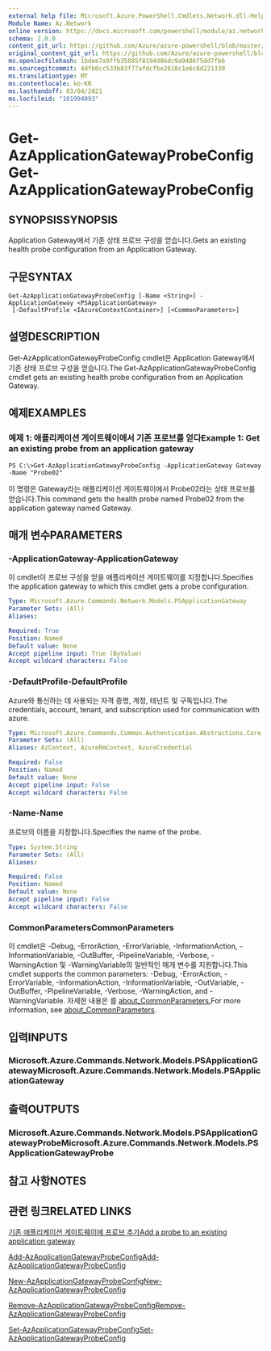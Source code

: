 ```yaml
---
external help file: Microsoft.Azure.PowerShell.Cmdlets.Network.dll-Help.xml
Module Name: Az.Network
online version: https://docs.microsoft.com/powershell/module/az.network/get-azapplicationgatewayprobeconfig
schema: 2.0.0
content_git_url: https://github.com/Azure/azure-powershell/blob/master/src/Network/Network/help/Get-AzApplicationGatewayProbeConfig.md
original_content_git_url: https://github.com/Azure/azure-powershell/blob/master/src/Network/Network/help/Get-AzApplicationGatewayProbeConfig.md
ms.openlocfilehash: 1bdee7a9ffb35085f8194d86dc9a9486f5dd7fb6
ms.sourcegitcommit: 4dfb0cc533b83f77afdcfbe2618c1e6c8d221330
ms.translationtype: MT
ms.contentlocale: ko-KR
ms.lasthandoff: 03/04/2021
ms.locfileid: "101994093"
---
```

# <span data-ttu-id="3d660-101">Get-AzApplicationGatewayProbeConfig</span><span class="sxs-lookup"><span data-stu-id="3d660-101">Get-AzApplicationGatewayProbeConfig</span></span>

## <span data-ttu-id="3d660-102">SYNOPSIS</span><span class="sxs-lookup"><span data-stu-id="3d660-102">SYNOPSIS</span></span>
<span data-ttu-id="3d660-103">Application Gateway에서 기존 상태 프로브 구성을 얻습니다.</span><span class="sxs-lookup"><span data-stu-id="3d660-103">Gets an existing health probe configuration from an Application Gateway.</span></span>

## <span data-ttu-id="3d660-104">구문</span><span class="sxs-lookup"><span data-stu-id="3d660-104">SYNTAX</span></span>

```
Get-AzApplicationGatewayProbeConfig [-Name <String>] -ApplicationGateway <PSApplicationGateway>
 [-DefaultProfile <IAzureContextContainer>] [<CommonParameters>]
```

## <span data-ttu-id="3d660-105">설명</span><span class="sxs-lookup"><span data-stu-id="3d660-105">DESCRIPTION</span></span>
<span data-ttu-id="3d660-106">Get-AzApplicationGatewayProbeConfig cmdlet은 Application Gateway에서 기존 상태 프로브 구성을 얻습니다.</span><span class="sxs-lookup"><span data-stu-id="3d660-106">The Get-AzApplicationGatewayProbeConfig cmdlet gets an existing health probe configuration from an Application Gateway.</span></span>

## <span data-ttu-id="3d660-107">예제</span><span class="sxs-lookup"><span data-stu-id="3d660-107">EXAMPLES</span></span>

### <span data-ttu-id="3d660-108">예제 1: 애플리케이션 게이트웨이에서 기존 프로브를 얻다</span><span class="sxs-lookup"><span data-stu-id="3d660-108">Example 1: Get an existing probe from an application gateway</span></span>
```
PS C:\>Get-AzApplicationGatewayProbeConfig -ApplicationGateway Gateway -Name "Probe02"
```

<span data-ttu-id="3d660-109">이 명령은 Gateway라는 애플리케이션 게이트웨이에서 Probe02라는 상태 프로브를 얻습니다.</span><span class="sxs-lookup"><span data-stu-id="3d660-109">This command gets the health probe named Probe02 from the application gateway named Gateway.</span></span>

## <span data-ttu-id="3d660-110">매개 변수</span><span class="sxs-lookup"><span data-stu-id="3d660-110">PARAMETERS</span></span>

### <span data-ttu-id="3d660-111">-ApplicationGateway</span><span class="sxs-lookup"><span data-stu-id="3d660-111">-ApplicationGateway</span></span>
<span data-ttu-id="3d660-112">이 cmdlet이 프로브 구성을 얻을 애플리케이션 게이트웨이를 지정합니다.</span><span class="sxs-lookup"><span data-stu-id="3d660-112">Specifies the application gateway to which this cmdlet gets a probe configuration.</span></span>

```yaml
Type: Microsoft.Azure.Commands.Network.Models.PSApplicationGateway
Parameter Sets: (All)
Aliases:

Required: True
Position: Named
Default value: None
Accept pipeline input: True (ByValue)
Accept wildcard characters: False
```

### <span data-ttu-id="3d660-113">-DefaultProfile</span><span class="sxs-lookup"><span data-stu-id="3d660-113">-DefaultProfile</span></span>
<span data-ttu-id="3d660-114">Azure와 통신하는 데 사용되는 자격 증명, 계정, 테넌트 및 구독입니다.</span><span class="sxs-lookup"><span data-stu-id="3d660-114">The credentials, account, tenant, and subscription used for communication with azure.</span></span>

```yaml
Type: Microsoft.Azure.Commands.Common.Authentication.Abstractions.Core.IAzureContextContainer
Parameter Sets: (All)
Aliases: AzContext, AzureRmContext, AzureCredential

Required: False
Position: Named
Default value: None
Accept pipeline input: False
Accept wildcard characters: False
```

### <span data-ttu-id="3d660-115">-Name</span><span class="sxs-lookup"><span data-stu-id="3d660-115">-Name</span></span>
<span data-ttu-id="3d660-116">프로브의 이름을 지정합니다.</span><span class="sxs-lookup"><span data-stu-id="3d660-116">Specifies the name of the probe.</span></span>

```yaml
Type: System.String
Parameter Sets: (All)
Aliases:

Required: False
Position: Named
Default value: None
Accept pipeline input: False
Accept wildcard characters: False
```

### <span data-ttu-id="3d660-117">CommonParameters</span><span class="sxs-lookup"><span data-stu-id="3d660-117">CommonParameters</span></span>
<span data-ttu-id="3d660-118">이 cmdlet은 -Debug, -ErrorAction, -ErrorVariable, -InformationAction, -InformationVariable, -OutBuffer, -PipelineVariable, -Verbose, -WarningAction 및 -WarningVariable의 일반적인 매개 변수를 지원합니다.</span><span class="sxs-lookup"><span data-stu-id="3d660-118">This cmdlet supports the common parameters: -Debug, -ErrorAction, -ErrorVariable, -InformationAction, -InformationVariable, -OutVariable, -OutBuffer, -PipelineVariable, -Verbose, -WarningAction, and -WarningVariable.</span></span> <span data-ttu-id="3d660-119">자세한 내용은 를 [about_CommonParameters.](http://go.microsoft.com/fwlink/?LinkID=113216)</span><span class="sxs-lookup"><span data-stu-id="3d660-119">For more information, see [about_CommonParameters](http://go.microsoft.com/fwlink/?LinkID=113216).</span></span>

## <span data-ttu-id="3d660-120">입력</span><span class="sxs-lookup"><span data-stu-id="3d660-120">INPUTS</span></span>

### <span data-ttu-id="3d660-121">Microsoft.Azure.Commands.Network.Models.PSApplicationGateway</span><span class="sxs-lookup"><span data-stu-id="3d660-121">Microsoft.Azure.Commands.Network.Models.PSApplicationGateway</span></span>

## <span data-ttu-id="3d660-122">출력</span><span class="sxs-lookup"><span data-stu-id="3d660-122">OUTPUTS</span></span>

### <span data-ttu-id="3d660-123">Microsoft.Azure.Commands.Network.Models.PSApplicationGatewayProbe</span><span class="sxs-lookup"><span data-stu-id="3d660-123">Microsoft.Azure.Commands.Network.Models.PSApplicationGatewayProbe</span></span>

## <span data-ttu-id="3d660-124">참고 사항</span><span class="sxs-lookup"><span data-stu-id="3d660-124">NOTES</span></span>

## <span data-ttu-id="3d660-125">관련 링크</span><span class="sxs-lookup"><span data-stu-id="3d660-125">RELATED LINKS</span></span>

[<span data-ttu-id="3d660-126">기존 애플리케이션 게이트웨이에 프로브 추가</span><span class="sxs-lookup"><span data-stu-id="3d660-126">Add a probe to an existing application gateway</span></span>](https://azure.microsoft.com/en-us/documentation/articles/application-gateway-create-probe-ps/#add-a-probe-to-an-existing-application-gateway)

[<span data-ttu-id="3d660-127">Add-AzApplicationGatewayProbeConfig</span><span class="sxs-lookup"><span data-stu-id="3d660-127">Add-AzApplicationGatewayProbeConfig</span></span>](./Add-AzApplicationGatewayProbeConfig.md)

[<span data-ttu-id="3d660-128">New-AzApplicationGatewayProbeConfig</span><span class="sxs-lookup"><span data-stu-id="3d660-128">New-AzApplicationGatewayProbeConfig</span></span>](./New-AzApplicationGatewayProbeConfig.md)

[<span data-ttu-id="3d660-129">Remove-AzApplicationGatewayProbeConfig</span><span class="sxs-lookup"><span data-stu-id="3d660-129">Remove-AzApplicationGatewayProbeConfig</span></span>](./Remove-AzApplicationGatewayProbeConfig.md)

[<span data-ttu-id="3d660-130">Set-AzApplicationGatewayProbeConfig</span><span class="sxs-lookup"><span data-stu-id="3d660-130">Set-AzApplicationGatewayProbeConfig</span></span>](./Set-AzApplicationGatewayProbeConfig.md)

